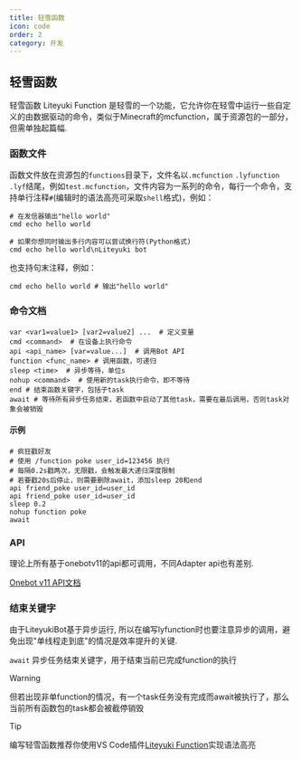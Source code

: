 ```yaml
---
title: 轻雪函数
icon: code
order: 2
category: 开发
---
```


## **轻雪函数**

轻雪函数 Liteyuki Function 是轻雪的一个功能，它允许你在轻雪中运行一些自定义的由数据驱动的命令，类似于Minecraft的mcfunction，属于资源包的一部分，但需单独起篇幅.

### **函数文件**

函数文件放在资源包的`functions`目录下，文件名以`.mcfunction` `.lyfunction` `.lyf`结尾，例如`test.mcfunction`，文件内容为一系列的命令，每行一个命令，支持单行注释`#`(编辑时的语法高亮可采取`shell`格式)，例如：

```shell
# 在发信器输出"hello world"
cmd echo hello world

# 如果你想同时输出多行内容可以尝试换行符(Python格式)
cmd echo hello world\nLiteyuki bot
```

也支持句末注释，例如：
```shell
cmd echo hello world # 输出"hello world"
```

### **命令文档**

```shell
var <var1=value1> [var2=value2] ...  # 定义变量
cmd <command>  # 在设备上执行命令
api <api_name> [var=value...]  # 调用Bot API
function <func_name> # 调用函数，可递归
sleep <time>  # 异步等待，单位s
nohup <command>  # 使用新的task执行命令，即不等待
end # 结束函数关键字，包括子task
await # 等待所有异步任务结束，若函数中启动了其他task，需要在最后调用，否则task对象会被销毁
```


#### **示例**

```shell
# 疯狂戳好友
# 使用 /function poke user_id=123456 执行
# 每隔0.2s戳两次，无限戳，会触发最大递归深度限制
# 若要戳20s后停止，则需要删除await，添加sleep 20和end
api friend_poke user_id=user_id
api friend_poke user_id=user_id
sleep 0.2
nohup function poke
await
```

### **API**

理论上所有基于onebotv11的api都可调用，不同Adapter api也有差别.

[Onebot v11 API文档](https://283375.github.io/onebot_v11_vitepress/api/index.html)

### **结束关键字**

由于LiteyukiBot基于异步运行, 所以在编写lyfunction时也要注意异步的调用，避免出现"单线程走到底"的情况是效率提升的关键.

`await`   异步任务结束关键字，用于结束当前已完成function的执行

> [!warning]
> 但若出现非单function的情况，有一个task任务没有完成而await被执行了，那么当前所有函数包的task都会被截停销毁


> [!tip]
> 编写轻雪函数推荐你使用VS Code插件[Liteyuki Function](https://github.com/LiteyukiStudio/lyfunctionTextmate)实现语法高亮